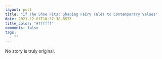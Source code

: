 ```yaml
---
layout: post
title: "If The Shoe Fits: Shaping Fairy Tales to Contemporary Values"
date: 2021-12-01T10:37:38.857Z
title_color: "#ffffff"
comments: false
tags:
  - ""
---
```

No story is truly original.
